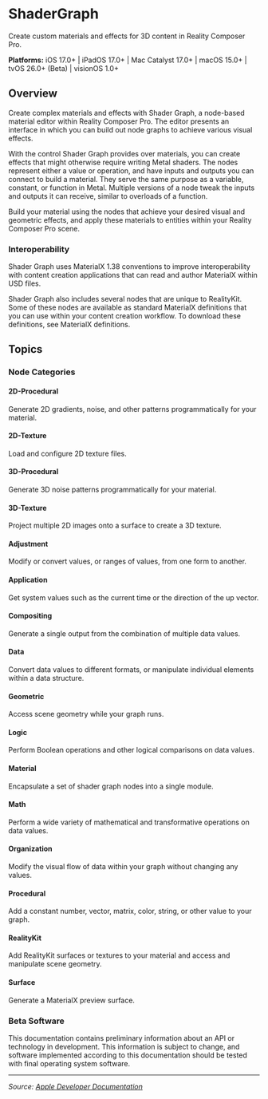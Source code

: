 # ShaderGraph

Create custom materials and effects for 3D content in Reality Composer Pro.

**Platforms:** iOS 17.0+ | iPadOS 17.0+ | Mac Catalyst 17.0+ | macOS 15.0+ | tvOS 26.0+ (Beta) | visionOS 1.0+

## Overview

Create complex materials and effects with Shader Graph, a node-based material editor within Reality Composer Pro. The editor presents an interface in which you can build out node graphs to achieve various visual effects.

With the control Shader Graph provides over materials, you can create effects that might otherwise require writing Metal shaders. The nodes represent either a value or operation, and have inputs and outputs you can connect to build a material. They serve the same purpose as a variable, constant, or function in Metal. Multiple versions of a node tweak the inputs and outputs it can receive, similar to overloads of a function.

Build your material using the nodes that achieve your desired visual and geometric effects, and apply these materials to entities within your Reality Composer Pro scene.

### Interoperability

Shader Graph uses MaterialX 1.38 conventions to improve interoperability with content creation applications that can read and author MaterialX within USD files.

Shader Graph also includes several nodes that are unique to RealityKit. Some of these nodes are available as standard MaterialX definitions that you can use within your content creation workflow. To download these definitions, see MaterialX definitions.

## Topics

### Node Categories

#### 2D-Procedural
Generate 2D gradients, noise, and other patterns programmatically for your material.

#### 2D-Texture
Load and configure 2D texture files.

#### 3D-Procedural
Generate 3D noise patterns programmatically for your material.

#### 3D-Texture
Project multiple 2D images onto a surface to create a 3D texture.

#### Adjustment
Modify or convert values, or ranges of values, from one form to another.

#### Application
Get system values such as the current time or the direction of the up vector.

#### Compositing
Generate a single output from the combination of multiple data values.

#### Data
Convert data values to different formats, or manipulate individual elements within a data structure.

#### Geometric
Access scene geometry while your graph runs.

#### Logic
Perform Boolean operations and other logical comparisons on data values.

#### Material
Encapsulate a set of shader graph nodes into a single module.

#### Math
Perform a wide variety of mathematical and transformative operations on data values.

#### Organization
Modify the visual flow of data within your graph without changing any values.

#### Procedural
Add a constant number, vector, matrix, color, string, or other value to your graph.

#### RealityKit
Add RealityKit surfaces or textures to your material and access and manipulate scene geometry.

#### Surface
Generate a MaterialX preview surface.

### Beta Software

This documentation contains preliminary information about an API or technology in development. This information is subject to change, and software implemented according to this documentation should be tested with final operating system software.

---

*Source: [Apple Developer Documentation](https://developer.apple.com/documentation/ShaderGraph)*